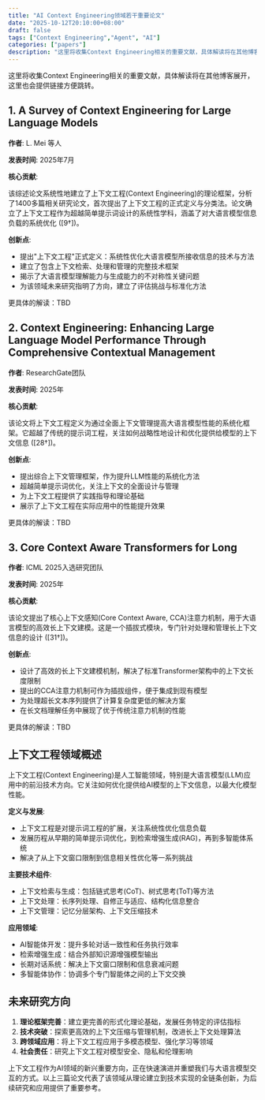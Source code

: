 ```yaml
---
title: "AI Context Engineering领域若干重要论文"
date: "2025-10-12T20:10:00+08:00"
draft: false
tags: ["Context Engineering","Agent", "AI"]
categories: ["papers"]
description: "这里将收集Context Engineering相关的重要文献，具体解读将在其他博客展开。"
---
```


这里将收集Context Engineering相关的重要文献，具体解读将在其他博客展开，这里也会提供链接方便跳转。

## 1. A Survey of Context Engineering for Large Language Models

**作者**: L. Mei 等人

**发表时间**: 2025年7月

**核心贡献**:

该综述论文系统性地建立了上下文工程(Context Engineering)的理论框架，分析了1400多篇相关研究论文，首次提出了上下文工程的正式定义与分类法。论文确立了上下文工程作为超越简单提示词设计的系统性学科，涵盖了对大语言模型信息负载的系统优化 ([9†])。

**创新点**:

- 提出"上下文工程"正式定义：系统性优化大语言模型所接收信息的技术与方法
- 建立了包含上下文检索、处理和管理的完整技术框架
- 揭示了大语言模型理解能力与生成能力的不对称性关键问题
- 为该领域未来研究指明了方向，建立了评估挑战与标准化方法

更具体的解读：TBD

## 2. Context Engineering: Enhancing Large Language Model Performance Through Comprehensive Contextual Management

**作者**: ResearchGate团队

**发表时间**: 2025年

**核心贡献**:

该论文将上下文工程定义为通过全面上下文管理提高大语言模型性能的系统化框架。它超越了传统的提示词工程，关注如何战略性地设计和优化提供给模型的上下文信息 ([28†])。

**创新点**:

- 提出综合上下文管理框架，作为提升LLM性能的系统化方法
- 超越简单提示词优化，关注上下文的全面设计与管理
- 为上下文工程提供了实践指导和理论基础
- 展示了上下文工程在实际应用中的性能提升效果

更具体的解读：TBD

## 3. Core Context Aware Transformers for Long

**作者**: ICML 2025入选研究团队

**发表时间**: 2025年

**核心贡献**:

该论文提出了核心上下文感知(Core Context Aware, CCA)注意力机制，用于大语言模型的高效长上下文建模。这是一个插拔式模块，专门针对处理和管理长上下文信息的设计 ([31†])。

**创新点**:

- 设计了高效的长上下文建模机制，解决了标准Transformer架构中的上下文长度限制
- 提出的CCA注意力机制可作为插拔组件，便于集成到现有模型
- 为处理超长文本序列提供了计算复杂度更低的解决方案
- 在长文档理解任务中展现了优于传统注意力机制的性能

更具体的解读：TBD

## 上下文工程领域概述

上下文工程(Context Engineering)是人工智能领域，特别是大语言模型(LLM)应用中的前沿技术方向。它关注如何优化提供给AI模型的上下文信息，以最大化模型性能。

**定义与发展**:

- 上下文工程是对提示词工程的扩展，关注系统性优化信息负载
- 发展历程从早期的简单提示词优化，到检索增强生成(RAG)，再到多智能体系统
- 解决了从上下文窗口限制到信息相关性优化等一系列挑战

**主要技术组件**:

- 上下文检索与生成：包括链式思考(CoT)、树式思考(ToT)等方法
- 上下文处理：长序列处理、自修正与适应、结构化信息整合
- 上下文管理：记忆分层架构、上下文压缩技术

**应用领域**:

- AI智能体开发：提升多轮对话一致性和任务执行效率
- 检索增强生成：结合外部知识源增强模型输出
- 长期对话系统：解决上下文窗口限制和信息衰减问题
- 多智能体协作：协调多个专门智能体之间的上下文交换

## 未来研究方向

1. **理论框架完善**：建立更完善的形式化理论基础，发展任务特定的评估指标
2. **技术突破**：探索更高效的上下文压缩与管理机制，改进长上下文处理算法
3. **跨领域应用**：将上下文工程应用于多模态模型、强化学习等领域
4. **社会责任**：研究上下文工程对模型安全、隐私和伦理影响

上下文工程作为AI领域的新兴重要方向，正在快速演进并重塑我们与大语言模型交互的方式。以上三篇论文代表了该领域从理论建立到技术实现的全链条创新，为后续研究和应用提供了重要参考。
